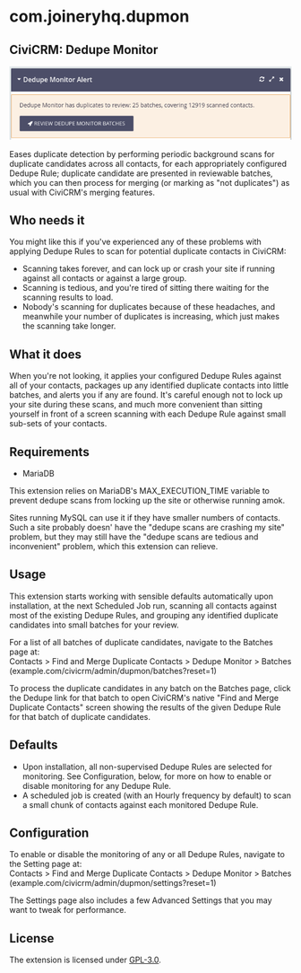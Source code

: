 # com.joineryhq.dupmon

## CiviCRM: Dedupe Monitor

![Screenshot](/images/screenshot.png)

Eases duplicate detection by performing periodic background scans for duplicate 
candidates across all contacts, for each appropriately configured Dedupe Rule; 
duplicate candidate are presented in reviewable batches, which you can then process
for merging (or marking as "not duplicates") as usual with CiviCRM's merging features.

## Who needs it

You might like this if you've experienced any of these problems with applying 
Dedupe Rules to scan for potential duplicate contacts in CiviCRM:

* Scanning takes forever, and can lock up or crash your site if running against
  all contacts or against a large group.
* Scanning is tedious, and you're tired of sitting there waiting for the scanning
  results to load.
* Nobody's scanning for duplicates because of these headaches, and meanwhile
  your number of duplicates is increasing, which just makes the scanning take longer.
  
## What it does

When you're not looking, it applies your configured Dedupe Rules against all of 
your contacts, packages up any identified duplicate contacts into little batches,
and alerts you if any are found. It's careful enough not to lock up your site
during these scans, and much more convenient than sitting yourself in front of a screen 
scanning with each Dedupe Rule against small sub-sets of your contacts.

## Requirements

* MariaDB

This extension relies on MariaDB's MAX_EXECUTION_TIME variable to prevent
dedupe scans from locking up the site or otherwise running amok. 

Sites running MySQL can use it if they have smaller numbers of contacts. Such a
site probably doesn' have the "dedupe scans are crashing my site" problem, but they
may still have the "dedupe scans are tedious and inconvenient" problem, which
this extension can relieve.

## Usage

This extension starts working with sensible defaults automatically upon installation,
at the next Scheduled Job run, scanning all contacts against most of the existing
Dedupe Rules, and grouping any identified duplicate candidates into small batches
for your review.

For a list of all batches of duplicate candidates, navigate to the Batches page at:  
Contacts > Find and Merge Duplicate Contacts > Dedupe Monitor > Batches  
(example.com/civicrm/admin/dupmon/batches?reset=1)

To process the duplicate candidates in any batch on the Batches page, click the 
Dedupe link for that batch to open CiviCRM's native "Find and Merge Duplicate Contacts"
screen showing the results of the given Dedupe Rule for that batch of duplicate
candidates.

## Defaults

* Upon installation, all non-supervised Dedupe Rules are selected for monitoring.
  See Configuration, below, for more on how to enable or disable monitoring for
  any Dedupe Rule.
* A scheduled job is created (with an Hourly frequency by default) to scan a small
  chunk of contacts against each monitored Dedupe Rule.

## Configuration

To enable or disable the monitoring of any or all Dedupe Rules, navigate to the
Setting page at:  
Contacts > Find and Merge Duplicate Contacts > Dedupe Monitor > Batches  
(example.com/civicrm/admin/dupmon/settings?reset=1)

The Settings page also includes a few Advanced Settings that you may want to 
tweak for performance.

## License

The extension is licensed under [GPL-3.0](LICENSE.txt).

